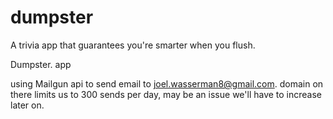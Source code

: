 dumpster
========

A trivia app that guarantees you're smarter when you flush.

Dumpster. app

using Mailgun api to send email to joel.wasserman8@gmail.com.
domain on there limits us to 300 sends per day, may be an issue we'll
have to increase later on.

